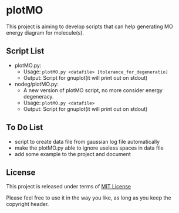 plotMO
======
This project is aiming to develop scripts that can help generating MO energy diagram for molecule(s). 

Script List
-----
- plotMO.py:
  - Usage: ```plotMO.py <datafile> [tolerance_for_degeneratio]```
  - Output: Script for gnuplot(it will print out on stdout)
- nodeg/plotMO.py:
  - A new version of plotMO script, no more consider energy degeneracy.
  - Usage: ```plotMO.py <datafile> ```
  - Output: Script for gnuplot(it will print out on stdout)
 
To Do List
-----
 - script to create data file from gaussian log file automatically
 - make the plotMO.py able to ignore useless spaces in data file
 - add some example to the project and document

License
-----
This project is released under terms of <a href="http://en.wikipedia.org/wiki/MIT_License">MIT License </a>

Please feel free to use it in the way you like, as long as you keep the copyright header.
